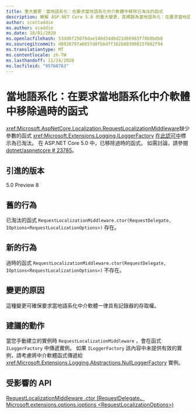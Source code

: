 ```yaml
---
title: 重大變更：當地語系化：在要求當地語系化中介軟體中移除已淘汰的函式
description: 瞭解 ASP.NET Core 5.0 的重大變更，其標題為當地語系化：在要求當地語系化中介軟體中移除已淘汰的函式
author: scottaddie
ms.author: scaddie
ms.date: 10/01/2020
ms.openlocfilehash: 53dd0f25078dae140d34d6d21d66983f78b8bdb0
ms.sourcegitcommit: d8020797a6657d0fbbdff362b80300815f682f94
ms.translationtype: MT
ms.contentlocale: zh-TW
ms.lasthandoff: 11/24/2020
ms.locfileid: "95760763"
---
```

# <a name="localization-obsolete-constructor-removed-in-request-localization-middleware"></a>當地語系化：在要求當地語系化中介軟體中移除過時的函式

<xref:Microsoft.AspNetCore.Localization.RequestLocalizationMiddleware>缺少參數的函式 <xref:Microsoft.Extensions.Logging.ILoggerFactory> [在此認可中](https://github.com/dotnet/aspnetcore/commit/ba8c6ccf6fd3eeb7fc42a159d362b15eae4fb3a0)標示為已淘汰。 在 ASP.NET Core 5.0 中，已移除過時的函式。 如需討論，請參閱 [dotnet/aspnetcore # 23785](https://github.com/dotnet/aspnetcore/issues/23785)。

## <a name="version-introduced"></a>引進的版本

5.0 Preview 8

## <a name="old-behavior"></a>舊的行為

已淘汰的函式 `RequestLocalizationMiddleware.ctor(RequestDelegate, IOptions<RequestLocalizationOptions>)` 存在。

## <a name="new-behavior"></a>新的行為

過時的函式 `RequestLocalizationMiddleware.ctor(RequestDelegate, IOptions<RequestLocalizationOptions>)` 不存在。

## <a name="reason-for-change"></a>變更的原因

這種變更可確保要求當地語系化中介軟體一律具有記錄器的存取權。

## <a name="recommended-action"></a>建議的動作

當您手動建立的實例時 `RequestLocalizationMiddleware` ，會在函式 `ILoggerFactory` 中傳遞實例。 如果 `ILoggerFactory` 該內容中未提供有效的實例，請考慮將中介軟體函式傳遞給 <xref:Microsoft.Extensions.Logging.Abstractions.NullLoggerFactory> 實例。

## <a name="affected-apis"></a>受影響的 API

[RequestLocalizationMiddleware .ctor (RequestDelegate、Microsoft.extensions.options.ioptions \<RequestLocalizationOptions>) ](/dotnet/api/microsoft.aspnetcore.localization.requestlocalizationmiddleware.-ctor?view=aspnetcore-3.1#Microsoft_AspNetCore_Localization_RequestLocalizationMiddleware__ctor_Microsoft_AspNetCore_Http_RequestDelegate_Microsoft_Extensions_Options_IOptions_Microsoft_AspNetCore_Builder_RequestLocalizationOptions__)

<!--

### Category

ASP.NET Core

### Affected APIs

`M:Microsoft.AspNetCore.Localization.RequestLocalizationMiddleware.#ctor(Microsoft.AspNetCore.Http.RequestDelegate,Microsoft.Extensions.Options.IOptions{Microsoft.AspNetCore.Builder.RequestLocalizationOptions})`

-->
